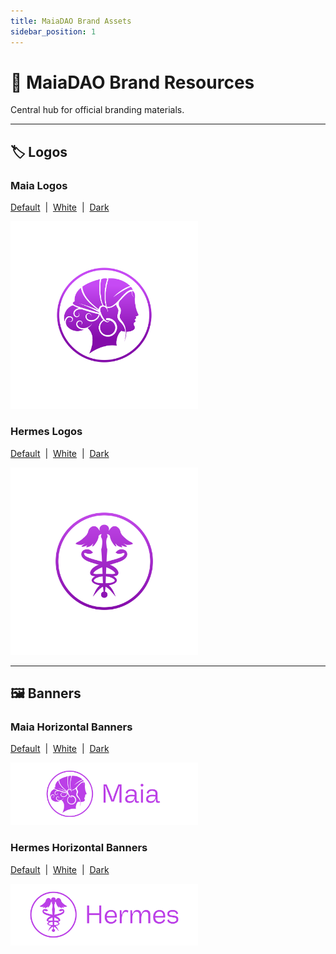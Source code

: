 ```yaml
---
title: MaiaDAO Brand Assets
sidebar_position: 1
---
```


# 🌈 MaiaDAO Brand Resources

Central hub for official branding materials.

---

## 🏷️ Logos

### Maia Logos

[Default](https://raw.githubusercontent.com/Maia-DAO/resources/refs/heads/main/maia.png) &nbsp;|&nbsp;
[White](https://raw.githubusercontent.com/Maia-DAO/resources/refs/heads/main/maia_white.png) &nbsp;|&nbsp;
[Dark](https://raw.githubusercontent.com/Maia-DAO/resources/refs/heads/main/maia_dark.png)

<div style={{ textAlign: 'center' }}>
  <img 
    src="https://raw.githubusercontent.com/Maia-DAO/resources/refs/heads/main/maia.png" 
    alt="Maia Logo" 
    width="300" 
  />
</div>

### Hermes Logos

[Default](https://raw.githubusercontent.com/Maia-DAO/resources/refs/heads/main/hermes.png) &nbsp;|&nbsp;
[White](https://raw.githubusercontent.com/Maia-DAO/resources/refs/heads/main/hermes_white.png) &nbsp;|&nbsp;
[Dark](https://raw.githubusercontent.com/Maia-DAO/resources/refs/heads/main/hermes_dark.png)

<div style={{ textAlign: 'center' }}>
  <img 
    src="https://raw.githubusercontent.com/Maia-DAO/resources/refs/heads/main/hermes.png" 
    alt="Hermes Logo" 
    width="300" 
  />
</div>

---

## 🖼️ Banners

### Maia Horizontal Banners

[Default](https://raw.githubusercontent.com/Maia-DAO/resources/refs/heads/main/maia_banner.png) &nbsp;|&nbsp;
[White](https://raw.githubusercontent.com/Maia-DAO/resources/refs/heads/main/maia_banner_white.png) &nbsp;|&nbsp;
[Dark](https://raw.githubusercontent.com/Maia-DAO/resources/refs/heads/main/maia_banner_dark.png)

<div style={{ textAlign: 'center' }}>
  <img 
    src="https://raw.githubusercontent.com/Maia-DAO/resources/refs/heads/main/maia_banner.png" 
    alt="Maia Horizontal Banner" 
    width="300" 
  />
</div>

### Hermes Horizontal Banners

[Default](https://raw.githubusercontent.com/Maia-DAO/resources/refs/heads/main/hermes_banner.png) &nbsp;|&nbsp;
[White](https://raw.githubusercontent.com/Maia-DAO/resources/refs/heads/main/hermes_banner_white.png) &nbsp;|&nbsp;
[Dark](https://raw.githubusercontent.com/Maia-DAO/resources/refs/heads/main/hermes_banner_dark.png)

<div style={{ textAlign: 'center' }}>
  <img 
    src="https://raw.githubusercontent.com/Maia-DAO/resources/refs/heads/main/hermes_banner.png" 
    alt="Hermes Horizontal Banner" 
    width="300" 
  />
</div>

